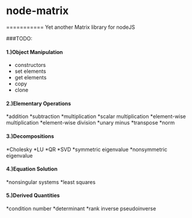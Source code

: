 # node-matrix
===========
Yet another Matrix library for nodeJS

###TODO:

#### 1.)Object Manipulation	
  * constructors 
  * set elements 
  * get elements 
  * copy 
  * clone
#### 2.)Elementary Operations	
  *addition 
  *subtraction 
  *multiplication 
  *scalar multiplication 
  *element-wise multiplication 
  *element-wise division 
  *unary minus 
  *transpose 
  *norm
#### 3.)Decompositions	
  *Cholesky 
  *LU 
  *QR 
  *SVD 
  *symmetric eigenvalue 
  *nonsymmetric eigenvalue
#### 4.)Equation Solution	
  *nonsingular systems 
  *least squares
#### 5.)Derived Quantities	
  *condition number 
  *determinant 
  *rank 
  inverse 
  pseudoinverse
